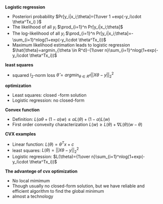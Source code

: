 **Logistic regression**

* Posteriori probability
  $Pr[y_i|x_i;\theta]={1\over 1 +exp(-y_i\cdot \theta^Tx_i) }$
* The likelihood of all $y_i$
  $\prod_{i=1}^n Pr[y_i|x_i;\theta]$
* The log-likelihood of all $y_i$
  $\prod_{i=1}^n Pr[y_i|x_i;\theta]=-\sum_{i=1}^nlog(1+exp(-y_i\cdot \theta^Tx_i))$
* Maximum likelihood estimation leads to logistic regression
  $\hat{\theta}=argmin_{\theta \in R^d}-{1\over n}\sum_{i=1}^nlog(1+exp(-y_i\cdot \theta^Tx_i))$

**least squares**

* squared $l_2$-norm loss
  $\hat{\theta}=argmin_{\theta\in {R^d}}||X\theta-y||_2^2$

**optimization**
* Least squares: closed -form solution
* Logistic regression: no closed-form

**Convex function**
* Definition: $L(\alpha\theta+(1-\alpha)w)\le \alpha L(\theta)+(1-\alpha)L(w)$
* First order convexity characterization
  $L(w)\ge L(\theta)+\nabla L(\theta)(w-\theta)$

**CVX examples**
* Linear function: $L(\theta)=\theta^Tx+c$
* least squares: $L(\theta)=||X\theta-y||_2^2$
* Logistic regression: $L(\theta)={1\over n}\sum_{i=1}^nlog(1+exp(-y_i\cdot \theta^Tx_i))$

**The advantege of cvx optimization**
* No local mimimum
* Though usually no closed-form solution, but we have reliable and efficient algorithm to find the global minimum
* almost a technology